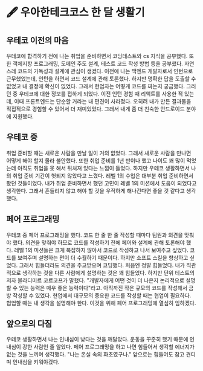 # 🖋 우아한테크코스 한 달 생활기

## 우테코 이전의 마음
우테코에 합격하기 전에 나는 취업을 준비하면서 코딩테스트와 cs 지식을 공부했다.
또한 객체지향 프로그래밍, 도메인 주도 설계, 테스트 코드 작성 방법 등을 공부했다.
자연스레 코드의 가독성과 설계에 관심이 생겼다.
이전에 나는 백엔드 개발자로서 인턴으로 근무했었는데, 인턴을 하면서 코드 설계에 관해 토론했다.
하지만 명확한 답을 도출할 수 없었고 내 결정에 확신이 없었다.
그래서 현업자는 어떻게 코드를 짜는지 궁금했다.
그러던 중 우테코에 대한 정보를 접하게 되었다.
이전 인턴 경험 때 리액트를 사용한 적 있는데, 이때 프론트엔드는 단순할 거라는 내 편견이 사라졌다.
오히려 내가 만든 결과물을 직접적으로 경험할 수 있어서 더 재미있었다.
그래서 내게 좀 더 친숙한 안드로이드 분야에 지원했다.

## 우테코 중
취업 준비할 때는 새로운 사람을 만날 일이 거의 없었다.
그래서 새로운 사람을 만나면 어떻게 해야 할지 몰라 불안했다.
또한 취업 준비를 1년 반이나 했고 나이도 꽤 많이 먹었는데 아직도 취업을 못 해서 뒤처져 있다는 느낌이 들었다.
하지만 우테코 생활하면서 나의 취업 준비 기간이 헛되지 않았다고 느꼈다.
레벨 1의 수업은 대부분 취업 준비하면서 봤던 것들이었다.
내가 취업 준비하면서 했던 고민이 레벨 1의 미션에서 도움이 되었다고 생각한다.
그래서 흔들리지 않고 해야 할 것을 우직하게 해나간다면 좋을 것 같다고 생각했다.

## 페어 프로그래밍
우테코 중 페어 프로그래밍을 했다.
코드 한 줄 한 줄 작성할 때마다 팀원과 의견을 맞춰야 했다.
의견을 맞춰야 하므로 코드를 작성하기 전에 페어와 설계에 관해 토론해야 했다.
레벨 1의 미션들은 크게 복잡하지 않아서 코드로 작성하고 나서 보여주고 싶었다.
코드를 보여주며 설명하는 편이 더 수월하기 때문이다.
하지만 소프트 스킬을 향상하고 싶었다.
그래서 힘들더라도 의견을 주고받으며 코딩했다.
처음엔 정말 힘들었다.
내가 직관적으로 생각하는 것을 다른 사람에게 설명하는 것은 꽤 힘들었다.
하지만 단위 테스트의 저자 블라디미르 코르코프가 말했다.
"개발자에게 어떤 것이 더 나은지 논리적으로 설명할 수 있는 능력은 매우 좋은 능력이다"라고.
아직까진 작은 규모의 코드를 작성해서 금방 작성할 수 있었다.
현업에서 대규모의 중요한 코드를 작성할 때는 협업이 필요하다.
협업할 때는 내 생각을 설명해야 한다.
이것을 위해 페어 프로그래밍에 열심히 임하겠다.

## 앞으로의 다짐
우테코 생활하면서 나는 인내심이 낮다는 것을 깨달았다.
운동을 꾸준히 했기 때문에 인내심이 강한 사람인 줄 알았다.
페어 프로그래밍을 하고 나면 힘들어서 생각할 에너지가 없는 것을 느끼며 생각했다.
"나는 온실 속의 화초였구나."
앞으로는 힘들어도 참고 견디며 인내심을 키워야겠다.
